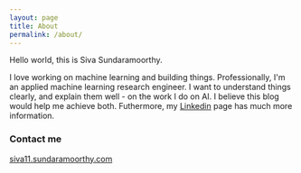 ```yaml
---
layout: page
title: About
permalink: /about/
---
```


Hello world, this is Siva Sundaramoorthy. 


I love working on machine learning and building things. Professionally, I'm an applied machine learning research engineer. I want to understand things clearly, and explain them well - on the work I do on AI. I believe this blog would help me achieve both. Futhermore, my [Linkedin](http://www.linkedin.com/in/siva-sundaramoorthy) page has much more information.

### Contact me

[siva11.sundaramoorthy.com](mailto:siva11.sundaramoorthy.com)
